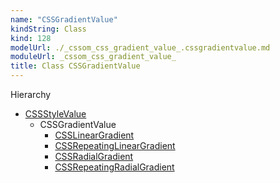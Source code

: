 ```yaml
---
name: "CSSGradientValue"
kindString: Class
kind: 128
modelUrl: ./_cssom_css_gradient_value_.cssgradientvalue.md
moduleUrl: _cssom_css_gradient_value_
title: Class CSSGradientValue
---
```



<section class="pt-2 tsd-panel tsd-hierarchy">
<div class="lead">Hierarchy</div>
<ul class="pl-3 tsd-hierarchy list-style-initial">
<li>
<a href="../_cssom_css_style_value_.cssstylevalue/" class="tsd-signature-type">CSSStyleValue</a>
<ul class="pl-3 tsd-hierarchy list-style-initial">
<li>
<span class="target">CSSGradientValue</span>

<ul class="pl-3 tsd-hierarchy list-style-initial">
<li>
<a href="../_cssom_css_gradient_value_.csslineargradient/" class="tsd-signature-type">CSSLinearGradient</a>
</li>
<li>
<a href="../_cssom_css_gradient_value_.cssrepeatinglineargradient/" class="tsd-signature-type">CSSRepeatingLinearGradient</a>
</li>
<li>
<a href="../_cssom_css_gradient_value_.cssradialgradient/" class="tsd-signature-type">CSSRadialGradient</a>
</li>
<li>
<a href="../_cssom_css_gradient_value_.cssrepeatingradialgradient/" class="tsd-signature-type">CSSRepeatingRadialGradient</a>
</li>
</ul>
</li>
</ul>
</li>
</ul>

</section>





